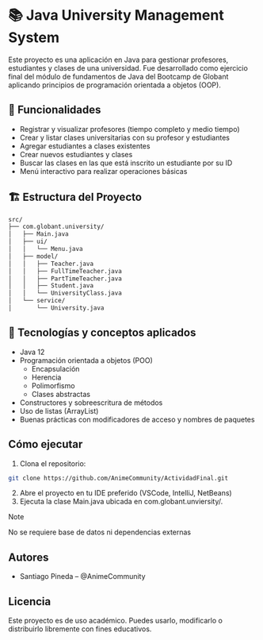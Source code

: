 # 📚 Java University Management System

Este proyecto es una aplicación en Java para gestionar profesores, estudiantes y clases de una universidad. Fue desarrollado como ejercicio final del módulo de fundamentos de Java del Bootcamp de Globant aplicando principios de programación orientada a objetos (OOP).

## 🧠 Funcionalidades

- Registrar y visualizar profesores (tiempo completo y medio tiempo)
- Crear y listar clases universitarias con su profesor y estudiantes
- Agregar estudiantes a clases existentes
- Crear nuevos estudiantes y clases
- Buscar las clases en las que está inscrito un estudiante por su ID
- Menú interactivo para realizar operaciones básicas

## 🏗️ Estructura del Proyecto

```bash
src/
├── com.globant.university/
│   ├── Main.java
│   ├── ui/
│   │   └── Menu.java
│   ├── model/
│   │   ├── Teacher.java
│   │   ├── FullTimeTeacher.java
│   │   ├── PartTimeTeacher.java
│   │   ├── Student.java
│   │   └── UniversityClass.java
│   └── service/
│       └── University.java
```

## 🧠 Tecnologías y conceptos aplicados

- Java 12
- Programación orientada a objetos (POO)
    - Encapsulación
    - Herencia
    - Polimorfismo
    - Clases abstractas
- Constructores y sobreescritura de métodos
- Uso de listas (ArrayList)
- Buenas prácticas con modificadores de acceso y nombres de paquetes

## Cómo ejecutar
1. Clona el repositorio:
```bash
git clone https://github.com/AnimeCommunity/ActividadFinal.git
```
2. Abre el proyecto en tu IDE preferido (VSCode, IntelliJ, NetBeans)
3. Ejecuta la clase Main.java ubicada en com.globant.unviersity/.

> [!NOTE]
> No se requiere base de datos ni dependencias externas

## Autores
- Santiago Pineda – @AnimeCommunity

## Licencia
Este proyecto es de uso académico. Puedes usarlo, modificarlo o distribuirlo libremente con fines educativos.